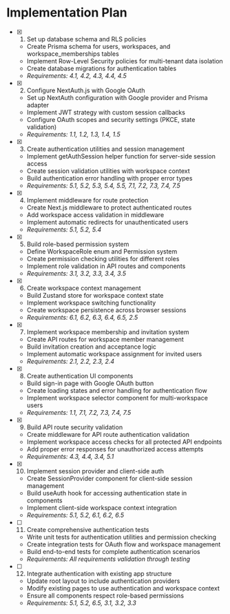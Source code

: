 # Implementation Plan

- [x] 1. Set up database schema and RLS policies





  - Create Prisma schema for users, workspaces, and workspace_memberships tables
  - Implement Row-Level Security policies for multi-tenant data isolation
  - Create database migrations for authentication tables
  - _Requirements: 4.1, 4.2, 4.3, 4.4, 4.5_

- [x] 2. Configure NextAuth.js with Google OAuth









  - Set up NextAuth configuration with Google provider and Prisma adapter
  - Implement JWT strategy with custom session callbacks
  - Configure OAuth scopes and security settings (PKCE, state validation)
  - _Requirements: 1.1, 1.2, 1.3, 1.4, 1.5_

- [x] 3. Create authentication utilities and session management




  - Implement getAuthSession helper function for server-side session access
  - Create session validation utilities with workspace context
  - Build authentication error handling with proper error types
  - _Requirements: 5.1, 5.2, 5.3, 5.4, 5.5, 7.1, 7.2, 7.3, 7.4, 7.5_

- [x] 4. Implement middleware for route protection









  - Create Next.js middleware to protect authenticated routes
  - Add workspace access validation in middleware
  - Implement automatic redirects for unauthenticated users
  - _Requirements: 5.1, 5.2, 5.4_

- [x] 5. Build role-based permission system












  - Define WorkspaceRole enum and Permission system
  - Create permission checking utilities for different roles
  - Implement role validation in API routes and components
  - _Requirements: 3.1, 3.2, 3.3, 3.4, 3.5_

- [x] 6. Create workspace context management





  - Build Zustand store for workspace context state
  - Implement workspace switching functionality
  - Create workspace persistence across browser sessions
  - _Requirements: 6.1, 6.2, 6.3, 6.4, 6.5, 2.5_

- [x] 7. Implement workspace membership and invitation system





  - Create API routes for workspace member management
  - Build invitation creation and acceptance logic
  - Implement automatic workspace assignment for invited users
  - _Requirements: 2.1, 2.2, 2.3, 2.4_

- [x] 8. Create authentication UI components









  - Build sign-in page with Google OAuth button
  - Create loading states and error handling for authentication flow
  - Implement workspace selector component for multi-workspace users
  - _Requirements: 1.1, 7.1, 7.2, 7.3, 7.4, 7.5_

- [x] 9. Build API route security validation











  - Create middleware for API route authentication validation
  - Implement workspace access checks for all protected API endpoints
  - Add proper error responses for unauthorized access attempts
  - _Requirements: 4.3, 4.4, 3.4, 5.1_

- [x] 10. Implement session provider and client-side auth








  - Create SessionProvider component for client-side session management
  - Build useAuth hook for accessing authentication state in components
  - Implement client-side workspace context integration
  - _Requirements: 5.1, 5.2, 6.1, 6.2, 6.5_

- [ ] 11. Create comprehensive authentication tests
  - Write unit tests for authentication utilities and permission checking
  - Create integration tests for OAuth flow and workspace management
  - Build end-to-end tests for complete authentication scenarios
  - _Requirements: All requirements validation through testing_

- [ ] 12. Integrate authentication with existing app structure
  - Update root layout to include authentication providers
  - Modify existing pages to use authentication and workspace context
  - Ensure all components respect role-based permissions
  - _Requirements: 5.1, 5.2, 6.5, 3.1, 3.2, 3.3_